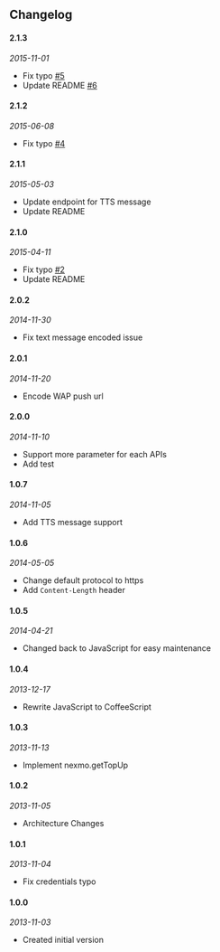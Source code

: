 ## Changelog
#### 2.1.3
_2015-11-01_
* Fix typo [#5](https://github.com/CalvertYang/simple-nexmo/pull/5)
* Update README [#6](https://github.com/CalvertYang/simple-nexmo/pull/6)

#### 2.1.2
_2015-06-08_
 * Fix typo [#4](https://github.com/CalvertYang/simple-nexmo/pull/4)

#### 2.1.1
_2015-05-03_
 * Update endpoint for TTS message
 * Update README

#### 2.1.0
_2015-04-11_
 * Fix typo [#2](https://github.com/CalvertYang/simple-nexmo/pull/2)
 * Update README

#### 2.0.2
_2014-11-30_
 * Fix text message encoded issue

#### 2.0.1
_2014-11-20_
 * Encode WAP push url

#### 2.0.0
_2014-11-10_
 * Support more parameter for each APIs
 * Add test

#### 1.0.7
_2014-11-05_
 * Add TTS message support

#### 1.0.6
_2014-05-05_
 * Change default protocol to https
 * Add `Content-Length` header

#### 1.0.5
_2014-04-21_
 * Changed back to JavaScript for easy maintenance

#### 1.0.4
_2013-12-17_
 * Rewrite JavaScript to CoffeeScript

#### 1.0.3
_2013-11-13_
 * Implement nexmo.getTopUp

#### 1.0.2
_2013-11-05_
 * Architecture Changes

#### 1.0.1
_2013-11-04_
 * Fix credentials typo

#### 1.0.0
_2013-11-03_
 * Created initial version
